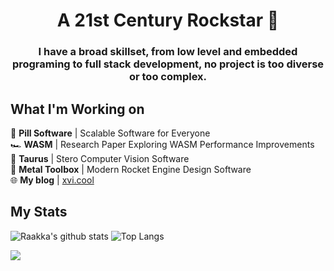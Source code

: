 <h1 align="center">A 21st Century Rockstar 🎸</h1>

<h3 align="center"> I have a broad skillset, from low level and embedded programing to full stack development, no project is too diverse or too complex.</h3>

## What I'm Working on
💊 **Pill Software** | Scalable Software for Everyone\
🏎️ **WASM** | Research Paper Exploring WASM Performance Improvements\
🤖 **Taurus** | Stero Computer Vision Software\
🚀 **Metal Toolbox** | Modern Rocket Engine Design Software\
🌐 **My blog** | <a href=https://xvi.cool/blog>xvi.cool</a>

## My Stats

![Raakka's github stats](https://github-readme-stats.vercel.app/api?username=Raakka&show_icons=true&theme=highcontrast&include_all_commits=true&hide=issues)
![Top Langs](https://github-readme-stats.vercel.app/api/top-langs/?username=Raakka&layout=compact&theme=highcontrast&langs_count=6)

<a align="center" href="https://hits.seeyoufarm.com"><img align="center" src="https://hits.seeyoufarm.com/api/count/incr/badge.svg?url=https%3A%2F%2Fgithub.com%2Fraakka&count_bg=%23FF00CA&title_bg=%23555555&icon=&icon_color=%23E7E7E7&title=hits&edge_flat=false"/></a>
